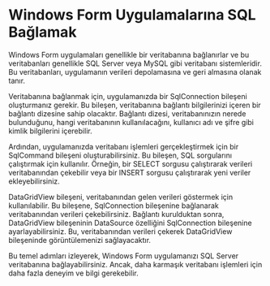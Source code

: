 # Windows Form Uygulamalarına SQL Bağlamak
Windows Form uygulamaları genellikle bir veritabanına bağlanırlar ve bu veritabanları genellikle SQL Server veya MySQL gibi veritabanı sistemleridir. Bu veritabanları, uygulamanın verileri depolamasına ve geri almasına olanak tanır.

Veritabanına bağlanmak için, uygulamanızda bir SqlConnection bileşeni oluşturmanız gerekir. Bu bileşen, veritabanına bağlantı bilgilerinizi içeren bir bağlantı dizesine sahip olacaktır. Bağlantı dizesi, veritabanınızın nerede bulunduğunu, hangi veritabanının kullanılacağını, kullanıcı adı ve şifre gibi kimlik bilgilerini içerebilir.

Ardından, uygulamanızda veritabanı işlemleri gerçekleştirmek için bir SqlCommand bileşeni oluşturabilirsiniz. Bu bileşen, SQL sorgularını çalıştırmak için kullanılır. Örneğin, bir SELECT sorgusu çalıştırarak verileri veritabanından çekebilir veya bir INSERT sorgusu çalıştırarak yeni veriler ekleyebilirsiniz.

DataGridView bileşeni, veritabanından gelen verileri göstermek için kullanılabilir. Bu bileşene, SqlConnection bileşenine bağlanarak veritabanından verileri çekebilirsiniz. Bağlantı kurulduktan sonra, DataGridView bileşeninin DataSource özelliğini SqlConnection bileşenine ayarlayabilirsiniz. Bu, veritabanından verileri çekerek DataGridView bileşeninde görüntülemenizi sağlayacaktır.

Bu temel adımları izleyerek, Windows Form uygulamanızı SQL Server veritabanına bağlayabilirsiniz. Ancak, daha karmaşık veritabanı işlemleri için daha fazla deneyim ve bilgi gerekebilir.
